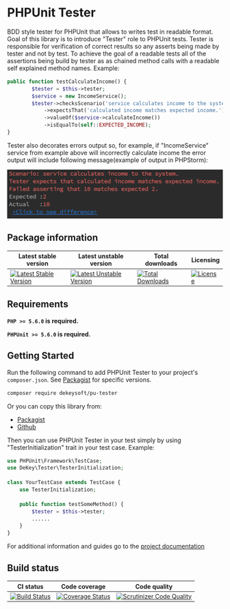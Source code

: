 # PHPUnit Tester

BDD style tester for PHPUnit that allows to writes test in readable format. Goal of this library is to introduce "Tester" role to PHPUnit tests. Tester is responsible for verification of correct results so any asserts being made by tester and not by test. To achieve the goal of a readable tests all of the assertions being build by tester as as chained method calls with a readable self explained method names. Example:

```php
public function testCalculateIncome() {
        $tester = $this->tester;
        $service = new IncomeService();
        $tester->checksScenario('service calculates income to the system.')
            ->expectsThat('calculated income matches expected income.')
            ->valueOf($service->calculateIncome())
            ->isEqualTo(self::EXPECTED_INCOME);
}
```

Tester also decorates errors output so, for example, if "IncomeService" service from example above will incorrectly calculate income the error output will include following message(example of output in PHPStorm):

![picture alt](docs/error-output.png "Error output")

## Package information

Latest stable version |  Latest unstable version | Total downloads | Licensing 
--------------------- |  ----------------------- |  -------------- | --------- 
[![Latest Stable Version](https://poser.pugx.org/dekeysoft/pu-tester/v/stable)](https://packagist.org/packages/dekeysoft/pu-tester) | [![Latest Unstable Version](https://poser.pugx.org/dekeysoft/pu-tester/v/unstable)](https://packagist.org/packages/dekeysoft/pu-tester) | [![Total Downloads](https://poser.pugx.org/dekeysoft/pu-tester/downloads)](https://packagist.org/packages/dekeysoft/pu-tester) | [![License](https://poser.pugx.org/dekeysoft/pu-tester/license)](https://github.com/dekeysoft/pu-tester/blob/master/LICENSE)

## Requirements

**`PHP >= 5.6.0` is required.**

**`PHPUnit >= 5.6.0` is required.**

## Getting Started

Run the following command to add PHPUnit Tester to your project's `composer.json`. See [Packagist](https://packagist.org/packages/dekeysoft/pu-tester) for specific versions.

```bash
composer require dekeysoft/pu-tester
```

Or you can copy this library from:
- [Packagist](https://packagist.org/packages/dekeysoft/pu-tester)
- [Github](https://github.com/dekeysoft/pu-tester)

Then you can use PHPUnit Tester in your test simply by using "TesterInitialization" trait in your test case. Example:
```php
use PHPUnit\Framework\TestCase;
use DeKey\Tester\TesterInitialization;

class YourTestCase extends TestCase {
    use TesterInitialization;

    public function testSomeMethod() {
        $tester = $this->tester;
        ......
    }
}
```

For additional information and guides go to the [project documentation](docs/README.md)

## Build status

CI status    | Code coverage | Code quality
------------ | ------------- | ------------
[![Build Status](https://travis-ci.org/dekeysoft/pu-tester.svg?branch=master)](https://travis-ci.org/dekeysoft/pu-tester) | [![Coverage Status](https://coveralls.io/repos/github/dekeysoft/pu-tester/badge.svg?branch=master)](https://coveralls.io/github/dekeysoft/pu-tester?branch=master) | [![Scrutinizer Code Quality](https://scrutinizer-ci.com/g/dekeysoft/pu-tester/badges/quality-score.png?b=master)](https://scrutinizer-ci.com/g/dekeysoft/pu-tester/?branch=master)
